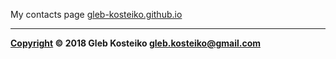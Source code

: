 My contacts page [gleb-kosteiko.github.io](https://gleb-kosteiko.github.io/)



---

**[Copyright](https://github.com/gleb-kosteiko/gleb-kosteiko.github.io/blob/master/LICENSE) © 2018 Gleb Kosteiko <gleb.kosteiko@gmail.com>**
